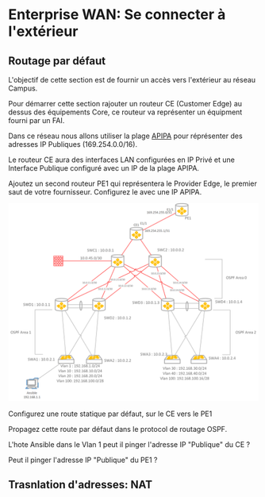 # Enterprise WAN: Se connecter à l'extérieur
## Routage par défaut
L'objectif de cette section est de fournir un accès vers l'extérieur au réseau Campus.

Pour démarrer cette section rajouter un routeur CE (Customer Edge) au dessus des équipements Core, ce routeur va représenter un équipment fourni par un FAI.

Dans ce réseau nous allons utiliser la plage [APIPA](https://www.rfc-editor.org/rfc/rfc3927.html) pour réprésenter des adresses IP Publiques (169.254.0.0/16).

Le routeur CE aura des interfaces LAN configurées en IP Privé et une Interface Publique configuré avec un IP de la plage APIPA.

Ajoutez un second routeur PE1 qui représentera le Provider Edge, le premier saut de votre fournisseur. Configurez le avec une IP APIPA.

![network-diagram](../assets/default_routing.png)

Configurez une route statique par défaut, sur le CE vers le PE1

Propagez cette route par défaut dans le protocol de routage OSPF.

L'hote Ansible dans le Vlan 1 peut il pinger l'adresse IP "Publique" du CE ?

Peut il pinger l'adresse IP "Publique" du PE1 ?

## Trasnlation d'adresses: NAT
